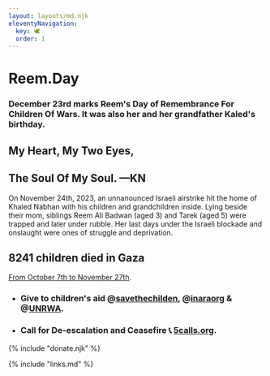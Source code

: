 ```yaml
---
layout: layouts/md.njk
eleventyNavigation:
  key: 🕊
  order: 1
---
```



# Reem.Day
### December 23rd marks Reem's Day of Remembrance For Children Of Wars. It was also her and her grandfather Kaled's birthday.
## My Heart, My Two Eyes,
## The Soul Of My Soul. —KN


On November 24th, 2023, an unnanounced Israeli airstrike hit the home of Khaled Nabhan with his children and grandchildren inside. Lying beside their mom, siblings Reem Ali Badwan (aged 3) and Tarek (aged 5) were trapped and later under rubble. Her last days under the Israeli blockade and onslaught were ones of struggle and deprivation.


<div class="row">
<div class="col">

## 8241 children died in Gaza
[From October 7th to November 27th](https://www.instagram.com/p/C0KgDXVMiMp/).
</div>
<div class="col">

- ### Give to children's aid @[savethechilden](https://www.instagram.com/savethechildren), @[inaraorg](https://www.instagram.com/inaraorg/) & @[UNRWA](https://www.instagram.com/unrwa/).
- ### Call for De-escalation and Ceasefire 📞 [5calls.org](https://5calls.org/issue/israel-palestine-gaza-war-hamas-ceasefire/).

</div>
</div>
{% include "donate.njk" %}
<div class="hide-pr">

{% include "links.md" %}

</div>